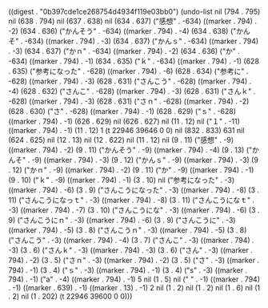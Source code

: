 
((digest . "0b397cde1ce268754d4934f119e03bb0") (undo-list nil (794 . 795) nil (638 . 794) nil (637 . 638) nil (634 . 637) ("感想" . -634) ((marker . 794) . -2) (634 . 636) ("かんそう" . -634) ((marker . 794) . -4) (634 . 638) ("かんそ" . -634) ((marker . 794) . -3) (634 . 637) ("かんｓ" . -634) ((marker . 794) . -3) (634 . 637) ("かｎ" . -634) ((marker . 794) . -2) (634 . 636) ("か" . -634) ((marker . 794) . -1) (634 . 635) ("ｋ" . -634) ((marker . 794) . -1) (628 . 635) ("参考になった" . -628) ((marker . 794) . -6) (628 . 634) ("参考に" . -628) ((marker . 794) . -3) (628 . 631) ("さんこう" . -628) ((marker . 794) . -4) (628 . 632) ("さんこ" . -628) ((marker . 794) . -3) (628 . 631) ("さんｋ" . -628) ((marker . 794) . -3) (628 . 631) ("さｎ" . -628) ((marker . 794) . -2) (628 . 630) ("さ" . -628) ((marker . 794) . -1) (628 . 629) ("ｓ" . -628) ((marker . 794) . -1) (626 . 629) nil (626 . 627) nil (11 . 12) nil ("１" . -11) ((marker . 794) . -1) (11 . 12) 1 (t 22946 39646 0 0) nil (832 . 833) 631 nil (624 . 625) nil (12 . 13) nil (12 . 622) nil (11 . 12) nil (9 . 11) ("感想" . -9) ((marker . 794) . -2) (9 . 11) ("かんそう" . -9) ((marker . 794) . -4) (9 . 13) ("かんそ" . -9) ((marker . 794) . -3) (9 . 12) ("かんｓ" . -9) ((marker . 794) . -3) (9 . 12) ("かｎ" . -9) ((marker . 794) . -2) (9 . 11) ("か" . -9) ((marker . 794) . -1) (9 . 10) ("ｋ" . -9) ((marker . 794) . -1) (3 . 10) nil ("参考になった" . -3) ((marker . 794) . -6) (3 . 9) ("さんこうになった" . -3) ((marker . 794) . -8) (3 . 11) ("さんこうになっｔ" . -3) ((marker . 794) . -8) (3 . 11) ("さんこうになｔ" . -3) ((marker . 794) . -7) (3 . 10) ("さんこうにな" . -3) ((marker . 794) . -6) (3 . 9) ("さんこうにｎ" . -3) ((marker . 794) . -6) (3 . 9) ("さんこうに" . -3) ((marker . 794) . -5) (3 . 8) ("さんこうｎ" . -3) ((marker . 794) . -5) (3 . 8) ("さんこう" . -3) ((marker . 794) . -4) (3 . 7) ("さんこ" . -3) ((marker . 794) . -3) (3 . 6) ("さんｋ" . -3) ((marker . 794) . -3) (3 . 6) ("さん" . -3) ((marker . 794) . -2) (3 . 5) ("さｎ" . -3) ((marker . 794) . -2) (3 . 5) ("さ" . -3) ((marker . 794) . -1) (3 . 4) ("ｓ" . -3) ((marker . 794) . -1) (3 . 4) ("s" . -3) ((marker . 794) . -1) ("a" . -4) ((marker . 794) . -1) 5 nil (1 . 5) nil ("	" . -1) ((marker . 794) . -1) ((marker . 639) . -1) ((marker . 13) . -1) 2 nil (1 . 2) nil (1 . 2) nil (1 . 6) nil (1 . 2) nil (1 . 202) (t 22946 39600 0 0)))
